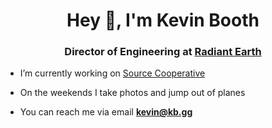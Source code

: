 <h1 align="center">Hey 👋, I'm Kevin Booth</h1>
<h3 align="center">Director of Engineering at <a href="https://github.com/radiantearth">Radiant Earth</a></h3>

- I’m currently working on [Source Cooperative](https://source.coop)
- On the weekends I take photos and jump out of planes

- You can reach me via email **kevin@kb.gg**

<p align="left">
</p>
